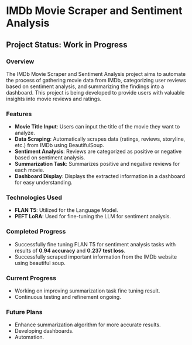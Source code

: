 # IMDb Movie Scraper and Sentiment Analysis

## Project Status: Work in Progress

### Overview

The IMDb Movie Scraper and Sentiment Analysis project aims to automate the process of gathering movie data from IMDb, categorizing user reviews based on sentiment analysis, and summarizing the findings into a dashboard. This project is being developed to provide users with valuable insights into movie reviews and ratings.

### Features

- **Movie Title Input**: Users can input the title of the movie they want to analyze.
- **Data Scraping**: Automatically scrapes data (ratings, reviews, storyline, etc.) from IMDb using BeautifulSoup.
- **Sentiment Analysis**: Reviews are categorized as positive or negative based on sentiment analysis.
- **Summarization Task**: Summarizes positive and negative reviews for each movie.
- **Dashboard Display**: Displays the extracted information in a dashboard for easy understanding.

### Technologies Used

- **FLAN T5**: Utilized for the Language Model.
- **PEFT LoRA**: Used for fine-tuning the LLM for sentiment analysis.

### Completed Progress

- Successfully fine tuning FLAN T5 for sentiment analysis tasks with results of **0.94 accuracy** and **0.237 test loss**.
- Successfully scraped important information from the IMDb website using beautiful soup.
  
### Current Progress

- Working on improving summarization task fine tuning result.
- Continuous testing and refinement ongoing.

### Future Plans

- Enhance summarization algorithm for more accurate results.
- Developing dashboards.
- Automation.
